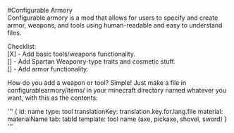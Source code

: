 #Configurable Armory  
Configurable armory is a mod that allows for users to specify and create armor, weapons, and tools
using human-readable and easy to understand files. 

Checklist:  
[X] - Add basic tools/weapons functionality.  
    [] - Add Spartan Weaponry-type traits and cosmetic stuff.  
[] - Add armor functionality.

How do you add a weapon or tool? Simple! Just make a file in configurablearmory/items/
in your minecraft directory named whatever you want, with this as the contents:

'''
{
    id: name
    type: tool
    translationKey: translation.key.for.lang.file
    material: materialName
    tab: tabId
    template: tool name (axe, pickaxe, shovel, sword)
}
'''